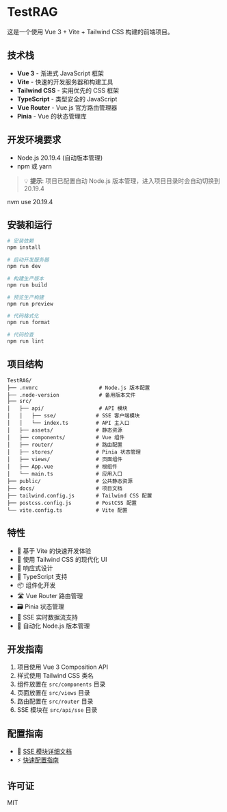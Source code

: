 # TestRAG

这是一个使用 Vue 3 + Vite + Tailwind CSS 构建的前端项目。

## 技术栈

- **Vue 3** - 渐进式 JavaScript 框架
- **Vite** - 快速的开发服务器和构建工具
- **Tailwind CSS** - 实用优先的 CSS 框架
- **TypeScript** - 类型安全的 JavaScript
- **Vue Router** - Vue.js 官方路由管理器
- **Pinia** - Vue 的状态管理库

## 开发环境要求

- Node.js 20.19.4 (自动版本管理)
- npm 或 yarn

> 💡 **提示**: 项目已配置自动 Node.js 版本管理，进入项目目录时会自动切换到 20.19.4

nvm use 20.19.4

## 安装和运行

```bash
# 安装依赖
npm install

# 启动开发服务器
npm run dev

# 构建生产版本
npm run build

# 预览生产构建
npm run preview

# 代码格式化
npm run format

# 代码检查
npm run lint
```

## 项目结构

```
TestRAG/
├── .nvmrc                    # Node.js 版本配置
├── .node-version             # 备用版本文件
├── src/
│   ├── api/                  # API 模块
│   │   ├── sse/             # SSE 客户端模块
│   │   └── index.ts         # API 主入口
│   ├── assets/              # 静态资源
│   ├── components/          # Vue 组件
│   ├── router/              # 路由配置
│   ├── stores/              # Pinia 状态管理
│   ├── views/               # 页面组件
│   ├── App.vue              # 根组件
│   └── main.ts              # 应用入口
├── public/                  # 公共静态资源
├── docs/                    # 项目文档
├── tailwind.config.js       # Tailwind CSS 配置
├── postcss.config.js        # PostCSS 配置
└── vite.config.ts           # Vite 配置
```

## 特性

- 🚀 基于 Vite 的快速开发体验
- 🎨 使用 Tailwind CSS 的现代化 UI
- 📱 响应式设计
- 🔧 TypeScript 支持
- 📦 组件化开发
- 🛣️ Vue Router 路由管理
- 🗃️ Pinia 状态管理
- 🔄 SSE 实时数据流支持
- 🤖 自动化 Node.js 版本管理

## 开发指南

1. 项目使用 Vue 3 Composition API
2. 样式使用 Tailwind CSS 类名
3. 组件放置在 `src/components` 目录
4. 页面放置在 `src/views` 目录
5. 路由配置在 `src/router` 目录
6. SSE 模块在 `src/api/sse` 目录

## 配置指南

- 📖 [SSE 模块详细文档](./docs/SSE-Module-Setup.md)
- ⚡ [快速配置指南](./docs/Quick-Setup-Guide.md)

## 许可证

MIT

